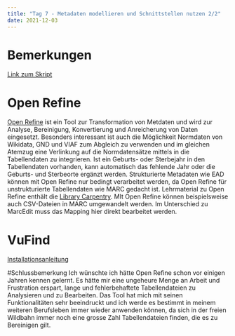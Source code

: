 ```yaml
---
title: "Tag 7 - Metadaten modellieren und Schnittstellen nutzen 2/2"
date: 2021-12-03
---
```

# Bemerkungen
[Link zum Skript](https://pad.gwdg.de/gWb0r0tWQ9yltYmpYW1pEQ?view)

# Open Refine
[Open Refine](https://github.com/OpenRefine/OpenRefine) ist ein Tool zur Transformation von Metdaten und wird zur Analyse, Bereinigung, Konvertierung und Anreicherung von Daten eingesetzt. Besonders interessant ist auch die Möglichkeit Normdaten von Wikidata, GND und VIAF zum Abgleich zu verwenden und im gleichen Atemzug eine Verlinkung auf die Normdatensätze mittels in die Tabellendaten zu integrieren. Ist ein Geburts- oder Sterbejahr in den Tabellendaten vorhanden, kann automatisch das fehlende Jahr oder die Geburts- und Sterbeorte ergänzt werden.
Strukturierte Metadaten wie EAD können mit Open Refine nur bedingt verarbeitet werden, da Open Refine für unstrukturierte Tabellendaten wie MARC gedacht ist.
Lehrmaterial zu Open Refine enthält die [Library Carpentry](https://librarycarpentry.org/lc-open-refine/). MIt Open Refine können beispielsweise auch CSV-Dateien in MARC umgewandelt werden. Im Unterschied zu MarcEdit muss das Mapping hier direkt bearbeitet werden. 

# VuFind
[Installationsanleitung](https://vufind.org/wiki/installation:ubuntu)

#Schlussbemerkung
Ich wünschte ich hätte Open Refine schon vor einigen Jahren kennen gelernt. Es hätte mir eine ungeheure Menge an Arbeit und Frustration erspart, lange und fehlerbehaftete Tabellendateien zu Analysieren und zu Bearbeiten. Das Tool hat mich mit seinen Funktionalitäten sehr beeindruckt und ich werde es bestimmt in meinem weiteren Berufsleben immer wieder anwenden können, da sich in der freien Wildbahn immer noch eine grosse Zahl Tabellendateien finden, die es zu Bereinigen gilt.
